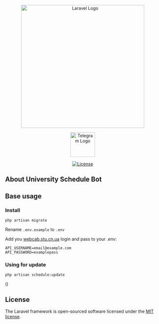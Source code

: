 <p align="center"><a href="https://laravel.com" target="_blank"><img src="https://raw.githubusercontent.com/laravel/art/master/logo-lockup/5%20SVG/2%20CMYK/1%20Full%20Color/laravel-logolockup-cmyk-red.svg" width="400" alt="Laravel Logo"></a></p>
<p align="center"><a href="https://t.me/true_normis" target="_blank"><img src="https://upload.wikimedia.org/wikipedia/commons/thumb/8/82/Telegram_logo.svg/2048px-Telegram_logo.svg.png"  width="80" alt="Telegram Logo"></a></p>

<p align="center">
<a href="https://packagist.org/packages/laravel/framework"><img src="https://img.shields.io/packagist/l/laravel/framework" alt="License"></a>
</p>

## About University Schedule Bot

## Base usage

### Install
```
php artisan migrate
```

Rename `.env.example` to `.env`

Add you [webcab.stu.cn.ua](https://webcab.stu.cn.ua/login) login and pass to your .env:
```
API_USERNAME=email@example.com
API_PASSWORD=examplepass
```
### Using for update

```
php artisan schedule:update 
```
()


## License

The Laravel framework is open-sourced software licensed under the [MIT license](https://opensource.org/licenses/MIT).
